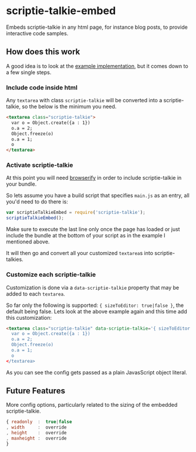 # scriptie-talkie-embed

Embeds scriptie-talkie in any html page, for instance blog posts, to provide interactive code samples.

## How does this work

A good idea is to look at the [example
implementation](https://github.com/thlorenz/scriptie-talkie-embed/tree/master/example/blog), but it comes down to a few
single steps.

### Include code inside html

Any `textarea` with class `scriptie-talkie` will be converted into a scriptie-talkie, so the below is the minimum you
need.

```html
<textarea class="scriptie-talkie">
  var o = Object.create({a : 1})
  o.a = 2;
  Object.freeze(o)
  o.a = 1; 
  o
</textarea>
```

### Activate scriptie-talkie

At this point you will need [browserify](https://github.com/substack/browserify) in order to include scriptie-talkie in
your bundle.

So lets assume you have a build script that specifies `main.js` as an entry, all you'd need to do there is:

```js
var scriptieTalkieEmbed = require('scriptie-talkie');
scriptieTalkieEmbed();
```

Make sure to execute the last line only once the page has loaded or just include the bundle at the bottom of your script
as in the example I mentioned above.

It will then go and convert all your customized `textarea`s into scriptie-talkies.

### Customize each scriptie-talkie

Customization is done via a `data-scriptie-talkie` property that may be added to each `textarea`.

So far only the following is supported: `{ sizeToEditor: true|false }`, the default being false. Lets look at the above
example again and this time add this customization:

```html
<textarea class="scriptie-talkie" data-scriptie-talkie='{ sizeToEditor: true }`>
  var o = Object.create({a : 1})
  o.a = 2;
  Object.freeze(o)
  o.a = 1; 
  o
</textarea>
```

As you can see the config gets passed as a plain JavasScript object literal.

## Future Features

More config options, particularly related to the sizing of the embedded scriptie-talkie.

```js
{ readonly  :  true|false
, width     :  override
, height    :  override
, maxheight :  override
}
```


